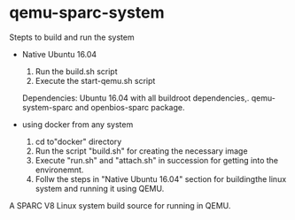 # qemu-sparc-system

Stepts to build and run the system

- Native Ubuntu 16.04

    1. Run the build.sh script
    2. Execute the start-qemu.sh script

    Dependencies: Ubuntu 16.04 with all buildroot dependencies,. qemu-system-sparc and openbios-sparc package.

- using docker from any system

    1. cd to"docker" directory
    2. Run the script "build.sh" for creating the necessary image
    3. Execute "run.sh" and "attach.sh" in succession for getting into the environemnt.
    4. Follw the steps in "Native Ubuntu 16.04" section for buildingthe linux system and running it using QEMU.

A SPARC V8 Linux system build source for running in QEMU.
